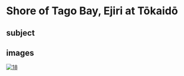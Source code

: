 # Shore of Tago Bay, Ejiri at Tōkaidō

## subject

## images

[![18](https://upload.wikimedia.org/wikipedia/commons/thumb/5/5a/Shore_of_Tago_Bay%2C_Ejiri_at_Tokaido.jpg/290px-Shore_of_Tago_Bay%2C_Ejiri_at_Tokaido.jpg)]((https://en.wikipedia.org/wiki/File:Shore_of_Tago_Bay%2C_Ejiri_at_Tokaido.jpg))
